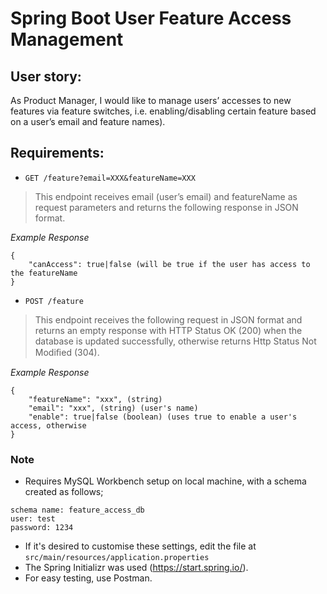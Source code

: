 # Spring Boot User Feature Access Management

## User story:
As Product Manager, I would like to manage users’ accesses to new features via feature switches, i.e. enabling/disabling certain feature based on a user’s email and feature names).

## Requirements:

- `GET /feature?email=XXX&featureName=XXX`
> This endpoint receives email (user’s email) and featureName as request parameters and returns the following response in JSON format.

*Example Response*
```
{
    "canAccess": true|false (will be true if the user has access to the featureName
}
```

- `POST /feature`
> This endpoint receives the following request in JSON format and returns an empty response with HTTP Status OK (200) when the database is updated successfully, otherwise returns Http Status Not Modiﬁed (304).

*Example Response*
```
{
    "featureName": "xxx", (string)
    "email": "xxx", (string) (user's name)
    "enable": true|false (boolean) (uses true to enable a user's access, otherwise
}
```

### Note
- Requires MySQL Workbench setup on local machine, with a schema created as follows;
```
schema name: feature_access_db
user: test
password: 1234
```
- If it's desired to customise these settings, edit the file at `src/main/resources/application.properties`
- The Spring Initializr was used (https://start.spring.io/).
- For easy testing, use Postman.
